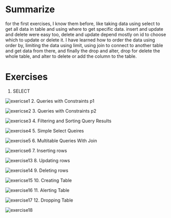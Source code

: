 # Summarize 

for the first exercises, I know them before, like taking data using select to get all data in table and using where to get specific data.
insert and update and delete were easy too, delete and update depend mostly on id to choose which to update or delete it. I have learned
how to order the data using order by, limiting the data using limit, using join to connect to another table and get data from there, and
finally the drop and alter, drop for delete the whole table, and alter to delete or add the column to the table.

# Exercises
1. SELECT

![exericse1](https://user-images.githubusercontent.com/72309669/155521772-5104042f-0b04-4908-bbf3-cbac80413db9.jpg)
2. Queries with Constraints p1

![exericse2](https://user-images.githubusercontent.com/72309669/155521858-7cb71052-18aa-44f9-a0c5-2ad09b3d9232.jpg)
3.  Queries with Constraints p2

![exericse3](https://user-images.githubusercontent.com/72309669/155521869-d6a51936-341d-4e65-922c-e2c98ffe3717.jpg)
4. Filtering and Sorting Query Results

![exercise4](https://user-images.githubusercontent.com/72309669/155521882-f3692d67-b931-4995-a63c-be8bfaab9595.jpg)
5. Simple Select Queires

![exercise5](https://user-images.githubusercontent.com/72309669/155522036-8610fcf0-ddf1-46d6-bd85-b40e855fc0c5.jpg)
6. Multitable Queries With Join

![exericse6](https://user-images.githubusercontent.com/72309669/155521898-85845e91-68b6-4e2b-953c-b19dcf40376b.jpg)
7. Inserting rows

![exercise13](https://user-images.githubusercontent.com/72309669/155522052-80afb582-136d-4c88-b28f-7d583236d11f.jpg)
8. Updating rows

![exercise14](https://user-images.githubusercontent.com/72309669/155522058-0d238d4c-806a-40a0-ae8b-4e92308cf5ed.jpg)
9. Deleting rows

![exericse15](https://user-images.githubusercontent.com/72309669/155522068-2b29a106-4e1b-47a0-baaf-f5bac4a5c8e4.jpg)
10. Creating Table

![exercise16](https://user-images.githubusercontent.com/72309669/155522075-9e63c8c0-a3ff-4346-9cb9-24eb5147a685.jpg)
11. Alerting Table

![exercise17](https://user-images.githubusercontent.com/72309669/155522085-728b25bf-6c57-4d66-ba42-b166c386633d.jpg)
12. Dropping Table

![exercise18](https://user-images.githubusercontent.com/72309669/155522093-6f9fbf53-c477-43bf-bf42-a35ed927a1b6.jpg)
